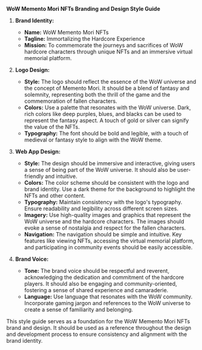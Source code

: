 **WoW Memento Mori NFTs Branding and Design Style Guide**

1. **Brand Identity:**
   - **Name:** WoW Memento Mori NFTs
   - **Tagline:** Immortalizing the Hardcore Experience
   - **Mission:** To commemorate the journeys and sacrifices of WoW hardcore characters through unique NFTs and an immersive virtual memorial platform.

2. **Logo Design:**
   - **Style:** The logo should reflect the essence of the WoW universe and the concept of Memento Mori. It should be a blend of fantasy and solemnity, representing both the thrill of the game and the commemoration of fallen characters.
   - **Colors:** Use a palette that resonates with the WoW universe. Dark, rich colors like deep purples, blues, and blacks can be used to represent the fantasy aspect. A touch of gold or silver can signify the value of the NFTs.
   - **Typography:** The font should be bold and legible, with a touch of medieval or fantasy style to align with the WoW theme.

3. **Web App Design:**
   - **Style:** The design should be immersive and interactive, giving users a sense of being part of the WoW universe. It should also be user-friendly and intuitive.
   - **Colors:** The color scheme should be consistent with the logo and brand identity. Use a dark theme for the background to highlight the NFTs and other content.
   - **Typography:** Maintain consistency with the logo's typography. Ensure readability and legibility across different screen sizes.
   - **Imagery:** Use high-quality images and graphics that represent the WoW universe and the hardcore characters. The images should evoke a sense of nostalgia and respect for the fallen characters.
   - **Navigation:** The navigation should be simple and intuitive. Key features like viewing NFTs, accessing the virtual memorial platform, and participating in community events should be easily accessible.

4. **Brand Voice:**
   - **Tone:** The brand voice should be respectful and reverent, acknowledging the dedication and commitment of the hardcore players. It should also be engaging and community-oriented, fostering a sense of shared experience and camaraderie.
   - **Language:** Use language that resonates with the WoW community. Incorporate gaming jargon and references to the WoW universe to create a sense of familiarity and belonging.

This style guide serves as a foundation for the WoW Memento Mori NFTs brand and design. It should be used as a reference throughout the design and development process to ensure consistency and alignment with the brand identity.